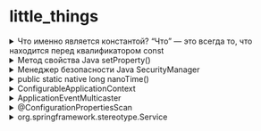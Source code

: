 # little_things

<details>
  <summary> Что именно является константой? “Что” — это всегда то, что находится перед квалификатором const </summary>

## int const*(лучше) и const int * это указатель на константный инт

Это означает, что объявляемая переменная является указателем, указывающим на постоянное целое число. По сути, это означает, что указатель указывает на значение, которое не следует изменять. Квалификатор ```const``` не влияет на указатель в этом сценарии, поэтому указатель может указывать на какой-либо другой адрес.
```c
int main()
{
    const int q = 5;
    printf("First const int q is %d\n", q);
    printf("Address of q: %p\n", &q);
    printf("------------------------");
    printf("\n");
    int const* p = &q;
    printf("Second const* p itself is nothing %ls\n", p);
    printf("\n");
    printf("Second const* p after turn to 5(printed as *p): %d\n", *p);
    printf("Address of p: %p\n", &p);
    printf("------------------------");
    printf("\n");
    //Compilation error  
    //*p = 7;
  
    const int q2 = 7;
    printf("Third const int q2 is %d\n", q2);
    printf("Address of q2: %p\n", &q2);
    //Valid
    p = &q2; 
    printf("Third const* p after turn to 7(printed as *p): %d\n", *p);
    printf("Third const* p itself is nothing %ls\n", p);
    printf("\n");
    printf("Address of p: %p\n", &p);
      
    return 0;
}
```
![Screenshot from 2022-05-06 11-58-41](https://user-images.githubusercontent.com/84707645/167103544-74c852e3-00dd-4a8c-8625-37350317c481.png)

## int *const это константный указатель на int
```c
int main()
{
    int a = 5, b = 10, c = 15;

	const int* foo;
	// pointer to constant int.
	foo = &a;
	// assignment to where foo points to.

	/* dummy statement*/
	*foo = 6;
	// the value of a can´t get changed through the pointer.

	foo = &b;
	// the pointer foo can be changed.



	int *const bar = &c;
	// constant pointer to int 
	// note, you actually need to set the pointer 
	// here because you can't change it later ;)

	*bar = 16;            // the value of c can be changed through the pointer.    

	/* dummy statement*/
	bar = &a;             // not possible because bar is a constant pointer.  
}
```


## const int* const и int const* const — константный указатель на константное целое число
Это означает, что объявляемая переменная является константным указателем, указывающим на 		постоянное целое число. По сути, это означает, что постоянный указатель указывает на постоянное 	значение. Следовательно, ни указатель не должен указывать на новый адрес, ни значение, на которое 	указывает указатель, не должно изменяться.
Первое ключевое слово const может находиться в любой части типа данных, поэтому const int* const 	эквивалентно int const* const.
</details>



<details>
  <summary> Метод свойства Java setProperty() </summary>
	
	
Метод setProperty() используется для установки заданного элемента значения (val_ele), связанного с заданным ключевым элементом (key_ele), когда ни один элемент значения не связан ранее, в противном случае он заменяет старое значение заданным значением для данного ключа этого свойства.

```public Object setProperty(String key, String value)```

Строка key_ele — представляет ключевой элемент, для которого должно быть установлено значение.
	
Строка val_ele — представляет элемент значения для данного ключа.

Тип возвращаемого значения метода — Object , он возвращает старое значение, связанное с данным ключом, если он существует, в противном случае он возвращает null.

```java
import java.io.*;
import java.util.*;

public class SetPropertyOfProperties {
	public static void main(String arg[]) throws Exeption {
	Properties prop = new Properties();
	prop.put("10", "C");
	prop.put("20", "C++");
	prop.put("30", "JAVA");
	prop.put("40", "PHP");
	prop.put("50", "SDFC");
	
	Object ob = prop.setProperty("20", "OOPS")
	
	System.out.println("prop.setProperty(20, OOPS): " + ob);
	
	prop.list(System.out);
	}
}
```

```
prop.setProperty(20, OOPS): C++
--listing properties--
50=SFDC
40=PHP
30=JAVA
20=OOPS
10=C
```
	
</details>

<details>
  <summary> Менеджер безопасности Java SecurityManager </summary>
  
SecurityManager — это механизм управления безопасностью, предоставляемый java, который можно использовать для контроля разрешений на некоторые операции каждого из наших классов.

При запуске неизвестной Java-программы в программе может быть вредоносный код (удаление системных файлов, перезагрузка системы и т. д.) Для того чтобы запуск вредоносного кода не повлиял на систему, необходимо контролировать разрешения запущенного кода. В это время необходимо включить Java Security Manager.

Например, если в сервлете tomcat есть такой код, как System.exit(), то будет отправлен запрос, который приведет к выключению нашей виртуальной машины, и tomcat тоже будет закрыт. мы можем установить разрешения. , потому что в методе System.exit() он будет проверять, есть ли у вызываемого класса разрешение, и если разрешения нет, ему будет отказано.
	
</details>


<details>
  <summary> public static native long nanoTime() </summary>
	
  Возвращает текущее значение источника времени с высоким разрешением работающей виртуальной машины Java в наносекундах.
	
  ```
  For example, to measure how long some code takes to execute:
 	long startTime = System.nanoTime();  
	// ... the code being measured ...  
	long elapsedNanos = System.nanoTime() - startTime;
  ```
	
System.nanoTime() основан на тактовом цикле ядра процессора, и время его запуска неизвестно, в интернете есть статья о том, что оно рассчитывается от времени запуска ядра процессора, есть скрытые опасности в использовании System.nanoTime() для измерения времени. Например, при работе на многоядерном процессоре разные вызовы могут получать время разных ядер и время запуска различных ядер многоядерного процессора Вероятно, не совсем согласованно, что может привести к ошибкам синхронизации.
	
</details>

<details>
  <summary> ConfigurableApplicationContext </summary>
	
ApplicationContext определяет базовые спецификации расширенных контейнеров, это главный интерфейс спринга, описывающий контейнер внедрения зависимостей. Фактически, он не наследует напрямую базовый контейнер BeanFactory. Видно, что прямой родительский интерфейс ApplicationContext значительно расширяет BeanFactory, в том числе:

Регистрация и публикация событий
Парсинг сообщений
Парсинг ресурсов
Hierarchical Bean Factory
Listener
Благодаря вышеприведенному расширению мы можем в основном узнать характеристики расширенного контейнера IOC(Инверсия управления (англ. Inversion of Control, IoC)), что также является ключевой частью изучения всего контейнера ApplicationContext.
	

![image](https://user-images.githubusercontent.com/84707645/190183639-132fd544-b34f-4dba-9390-94c16d164f68.png)
	
1. [ApplicationContext](https://blog.csdn.net/ligel136738/article/details/113533132?ops_request_misc=%257B%2522request%255Fid%2522%253A%2522166316207716782388017187%2522%252C%2522scm%2522%253A%252220140713.130102334..%2522%257D&request_id=166316207716782388017187&biz_id=0&utm_medium=distribute.pc_search_result.none-task-blog-2~all~top_click~default-1-113533132-null-null.142^v47^pc_rank_34_default_2,201^v3^control_1&utm_term=ConfigurableApplicationContext&spm=1018.2226.3001.4187)
- Inherited from ListableBeanFactory interface: factory methods for accessing application components
	
- Inherited from the ResourceLoader interface: load file resources in a generic way
	
- Inherited from the ApplicationEventPublisher interface: registering and publishing events
	
- Inherited from the MessageSource interface: process messages, support internationalization

Определенный из контекста родительского приложения всегда будет иметь приоритет в дочернем контексте.

2. ConfigurableApplicationContext

ConfigurableApplicationContext является подклассом ApplicationContext, и основная задача этого интерфейса — настроить функцию контекста приложения.

[Дополнительно](https://blog.csdn.net/ligel136738/article/details/113448427)

</details>

<details>
  <summary> ApplicationEventMulticaster </summary>
ApplicationEventMulticaster — это интерфейс трансляции событий в spring, который отвечает за трансляцию и публикацию событий.

Если внутри контейнера есть bean-компонент с именем applicationEventMulticaster, это устанавливает этот bean-компонент в качестве распространителя событий в контексте.
	
Если в контейнере нет компонента, он будет по умолчанию SimpleApplicationEventMulticaster.

</details> 


<details>
  <summary> @ConfigurationPropertiesScan </summary>
В проектах SpringBoot нам часто нужно привязать некоторые элементы конфигурации с определенными префиксами к классу конфигурации. В настоящее время мы можем использовать @EnableConfigurationPropertiesаннотацию @ConfigurationPropertiesдля достижения. Аннотации также добавлены в SpringBoot 2.2.0 @ConfigurationPropertiesScan, чтобы помочь нам упростить регистрацию класса конфигурации как Bean. Далее в основном объясняется использование и реализация исходного кода этих трех аннотаций.
	
Существуют следующие элементы конфигурации, которые мы используем @ConfigurationProperties и @EnableConfigurationProperties чтобы привязать их к классам конфигурации, и эти классы конфигурации будут фактически зарегистрированы как bean-компоненты.

</details> 

<details>
  <summary> org.springframework.stereotype.Service </summary>
org.springframework.stereotype.Service — это аннотация Spring, используемая для обозначения компонентов бизнес-уровня (службы).
Отмеченный компонент должен иметь такую конфигурацию в конфигурационном файле <context:component-scan base-package="имя пакета" ></context:component-scan>
Также может указывать на то, что класс является «Фасадом бизнес-службы» (в смысле шаблонов Core J2EE) или чем-то подобным. Эта аннотация является стереотипом общего назначения, и отдельные группы могут сузить свою семантику и использовать ее по мере необходимости.
</details>
